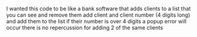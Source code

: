 I wanted this code to be like a bank software that adds clients to a list that you can see and remove them
add client and client number (4 digits long) and add them to the list
if their number is over 4 digits a popup error will occur
there is no repercussion for adding 2 of the same clients
